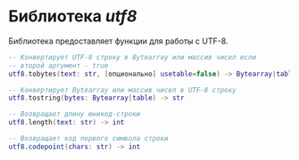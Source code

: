 # Библиотека *utf8*

Библиотека предоставляет функции для работы с UTF-8.

```lua
-- Конвертирует UTF-8 строку в Bytearray или массив чисел если
-- второй аргумент - true
utf8.tobytes(text: str, [опционально] usetable=false) -> Bytearray|table

-- Конвертирует Bytearray или массив чисел в UTF-8 строку
utf8.tostring(bytes: Bytearray|table) -> str

-- Возвращает длину юникод-строки
utf8.length(text: str) -> int

-- Возвращает код первого символа строки
utf8.codepoint(chars: str) -> int
```
